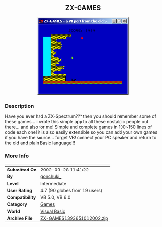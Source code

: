 ﻿<div align="center">

## ZX\-GAMES

<img src="PIC2002101222665927.gif">
</div>

### Description

Have you ever had a ZX-Spectrum??? then you should remember some of these games... i wrote this simple app to all these nostalgic people out there... and also for me! Simple and complete games in 100~150 lines of code each one! it is also easily extensible so you can add your own games if you have the source... forget VB! connect your PC speaker and return to the old and plain Basic language!!!
 
### More Info
 


<span>             |<span>
---                |---
**Submitted On**   |2002-09-28 11:41:22
**By**             |[gonchuki\_](https://github.com/Planet-Source-Code/PSCIndex/blob/master/ByAuthor/gonchuki.md)
**Level**          |Intermediate
**User Rating**    |4.7 (90 globes from 19 users)
**Compatibility**  |VB 5\.0, VB 6\.0
**Category**       |[Games](https://github.com/Planet-Source-Code/PSCIndex/blob/master/ByCategory/games__1-38.md)
**World**          |[Visual Basic](https://github.com/Planet-Source-Code/PSCIndex/blob/master/ByWorld/visual-basic.md)
**Archive File**   |[ZX\-GAMES1393651012002\.zip](https://github.com/Planet-Source-Code/gonchuki-zx-games__1-39434/archive/master.zip)








